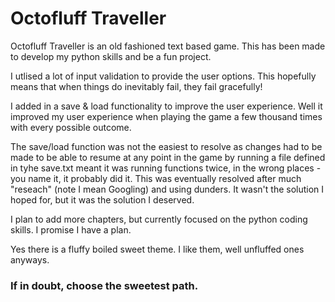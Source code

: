# Octofluff Traveller
Octofluff Traveller is an old fashioned text based game. This has been made to develop my python skills and be a fun project.

I utlised a lot of input validation to provide the user options. This hopefully means that when things do inevitably fail, they fail gracefully!

I added in a save & load functionality to improve the user experience. Well it improved my user experience when playing the game a few thousand times with every possible outcome.

The save/load function was not the easiest to resolve as changes had to be made to be able to resume at any point in the game by running a file defined in tyhe save.txt meant it was running functions twice, in the wrong places - you name it, it probably did it. This was eventually resolved after much "reseach" (note I mean Googling) and using dunders. It wasn't the solution I hoped for, but it was the solution I deserved.

I plan to add more chapters, but currently focused on the python coding skills. I promise I have a plan.

Yes there is a fluffy boiled sweet theme. I like them, well unfluffed ones anyways. 

### If in doubt, choose the sweetest path.
